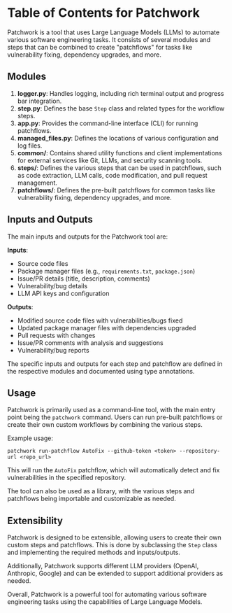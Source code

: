 # Table of Contents for Patchwork

Patchwork is a tool that uses Large Language Models (LLMs) to automate various software engineering tasks. It consists of several modules and steps that can be combined to create "patchflows" for tasks like vulnerability fixing, dependency upgrades, and more.

## Modules

1. **logger.py**: Handles logging, including rich terminal output and progress bar integration.
2. **step.py**: Defines the base `Step` class and related types for the workflow steps.
3. **app.py**: Provides the command-line interface (CLI) for running patchflows.
4. **managed_files.py**: Defines the locations of various configuration and log files.
5. **common/**: Contains shared utility functions and client implementations for external services like Git, LLMs, and security scanning tools.
6. **steps/**: Defines the various steps that can be used in patchflows, such as code extraction, LLM calls, code modification, and pull request management.
7. **patchflows/**: Defines the pre-built patchflows for common tasks like vulnerability fixing, dependency upgrades, and more.

## Inputs and Outputs

The main inputs and outputs for the Patchwork tool are:

**Inputs**:
- Source code files
- Package manager files (e.g., `requirements.txt`, `package.json`)
- Issue/PR details (title, description, comments)
- Vulnerability/bug details
- LLM API keys and configuration

**Outputs**:
- Modified source code files with vulnerabilities/bugs fixed
- Updated package manager files with dependencies upgraded
- Pull requests with changes
- Issue/PR comments with analysis and suggestions
- Vulnerability/bug reports

The specific inputs and outputs for each step and patchflow are defined in the respective modules and documented using type annotations.

## Usage

Patchwork is primarily used as a command-line tool, with the main entry point being the `patchwork` command. Users can run pre-built patchflows or create their own custom workflows by combining the various steps.

Example usage:
```
patchwork run-patchflow AutoFix --github-token <token> --repository-url <repo_url>
```

This will run the `AutoFix` patchflow, which will automatically detect and fix vulnerabilities in the specified repository.

The tool can also be used as a library, with the various steps and patchflows being importable and customizable as needed.

## Extensibility

Patchwork is designed to be extensible, allowing users to create their own custom steps and patchflows. This is done by subclassing the `Step` class and implementing the required methods and inputs/outputs.

Additionally, Patchwork supports different LLM providers (OpenAI, Anthropic, Google) and can be extended to support additional providers as needed.

Overall, Patchwork is a powerful tool for automating various software engineering tasks using the capabilities of Large Language Models.